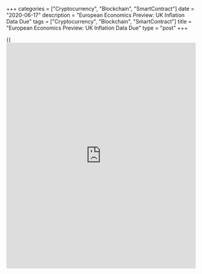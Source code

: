 +++
categories = ["Cryptocurrency", "Blockchain", "SmartContract"]
date = "2020-06-17"
description = "European Economics Preview: UK Inflation Data Due"
tags = ["Cryptocurrency", "Blockchain", "SmartContract"]
title = "European Economics Preview: UK Inflation Data Due"
type = "post"
+++

{{<iframe id="large-banner" src="https://www.bounty.group/#slide=7.0" width="100%" height="600" scrolling="no" style="border: 0px solid rgb(216, 221, 230); border-radius: 3px;">}}

Consumer and producer price inflation figures are due from the UK,
headlining a light day for the European economic [news](https://www.letsplayfx.com/blog/forex-news-website/).

At 2.00 am ET, the Office for National Statistics publishes UK consumer
and producer price data for May. Economists forecast inflation to slow
to 0.5 percent from 0.8 percent in April. Output prices are expected to
drop 0.9 percent annually versus a 0.7 percent fall in the previous
month.

In the meantime, Europe's new car registration figures are due.
Registrations had plunged 76.3 percent on year in April.

At 3.00 am ET, consumer price figures are due from Austria and Slovakia.

Half an hour later, Statistics Sweden is set to release unemployment
data for May. The jobless rate was 8.2 percent in April.

At 4.00 am ET, Italy's Istat is scheduled to issue industrial orders for
April. Orders had decreased 26.5 percent on a monthly basis in March.

At 5.00 am ET, Eurostat issues euro area final consumer price data for
May. According to initial estimate, inflation slowed to 0.1 percent from
0.3 percent in April. This was the lowest since June 2016.

For comments and feedback [contact](https://www.playgroundfx.com/contact/): editorial@rtt[news](https://www.letsplayfx.com/blog/forex-news-website/).com

[Economic News][1]

 **What parts of the world are seeing the best (and worst) economic
performances lately? Click[here][2] to check out our [Econ Scorecard][2]
and find out! See up-to-the-moment [ranking](https://www.playgroundfx.com/blog/crypto-exchange-ranking/)s for the best and worst
performers in [GDP][3], [unemployment rate][4], [inflation][2] and much
more.**

   1. www.rtt[news](https://www.letsplayfx.com/blog/forex-news-website/).com/Content/EconomicNews.aspx
   2. www.rtt[news](https://www.letsplayfx.com/blog/forex-news-website/).com/economic-scorecard/world-rank/CPI/highest-performance.aspx
   3. www.rtt[news](https://www.letsplayfx.com/blog/forex-news-website/).com/economic-scorecard/world-rank/GDP/highest-performance.aspx
   4. www.rtt[news](https://www.letsplayfx.com/blog/forex-news-website/).com/economic-scorecard/world-rank/unemployment-rate/lowest-performance.aspx